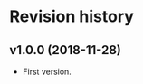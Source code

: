 Revision history
=================================


v1.0.0 (2018-11-28)
---------------------------------

* First version.
